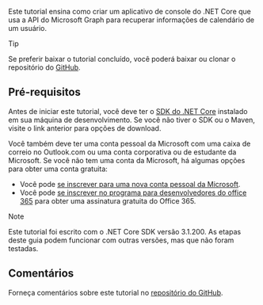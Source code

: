 <!-- markdownlint-disable MD002 MD041 -->

Este tutorial ensina como criar um aplicativo de console do .NET Core que usa a API do Microsoft Graph para recuperar informações de calendário de um usuário.

> [!TIP]
> Se preferir baixar o tutorial concluído, você poderá baixar ou clonar o repositório do [GitHub](https://github.com/microsoftgraph/msgraph-training-dotnet-core).

## <a name="prerequisites"></a>Pré-requisitos

Antes de iniciar este tutorial, você deve ter o [SDK do .NET Core](https://dotnet.microsoft.com/download) instalado em sua máquina de desenvolvimento. Se você não tiver o SDK ou o Maven, visite o link anterior para opções de download.

Você também deve ter uma conta pessoal da Microsoft com uma caixa de correio no Outlook.com ou uma conta corporativa ou de estudante da Microsoft. Se você não tem uma conta da Microsoft, há algumas opções para obter uma conta gratuita:

- Você pode [se inscrever para uma nova conta pessoal da Microsoft](https://signup.live.com/signup?wa=wsignin1.0&rpsnv=12&ct=1454618383&rver=6.4.6456.0&wp=MBI_SSL_SHARED&wreply=https://mail.live.com/default.aspx&id=64855&cbcxt=mai&bk=1454618383&uiflavor=web&uaid=b213a65b4fdc484382b6622b3ecaa547&mkt=E-US&lc=1033&lic=1).
- Você pode [se inscrever no programa para desenvolvedores do office 365](https://developer.microsoft.com/office/dev-program) para obter uma assinatura gratuita do Office 365.

> [!NOTE]
> Este tutorial foi escrito com o .NET Core SDK versão 3.1.200. As etapas deste guia podem funcionar com outras versões, mas que não foram testadas.

## <a name="feedback"></a>Comentários

Forneça comentários sobre este tutorial no [repositório do GitHub](https://github.com/microsoftgraph/msgraph-training-dotnet-core).
